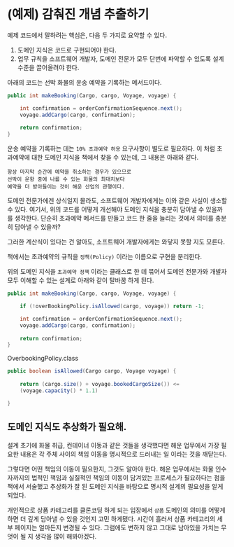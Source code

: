 # (예제) 감춰진 개념 추출하기

예제 코드에서 말하려는 핵심은, 다음 두 가지로 요약할 수 있다. 

1. 도메인 지식은 코드로 구현되어야 한다.
2. 업무 규칙을 소프트웨어 개발자, 도메인 전문가 모두 단번에 파악할 수 있도록 설계 수준을 끌어올려야 한다.

아래의 코드는 선박 화물의 운송 예약을 기록하는 메서드이다.

```java
public int makeBooking(Cargo, cargo, Voyage, voyage) {

    int confirmation = orderConfirmationSequence.next();
    voyage.addCargo(cargo, confirmation);
    
    return confirmation;
}
```

운송 예약을 기록하는 데는 `10% 초과예약 허용` 요구사항이 별도로 필요하다.
이 처럼 초과예약에 대한 도메인 지식을 책에서 찾을 수 있는데, 그 내용은 아래와 같다.

```
항상 마지막 순간에 예약을 취소하는 경우가 있으므로 
선박이 운항 중에 나를 수 있는 화물의 최대치보다 
예약을 더 받아들이는 것이 해운 산업의 관행이다.
```

도메인 전문가에겐 상식일지 몰라도, 소프트웨어 개발자에게는 이와 같은 사실이 생소할 수 있다. 여기서, 위의 코드를 어떻게 개선해야 도메인 지식을 충분히 담아낼 수 있을까를 생각한다. 단순히 초과예약 메서드를 만들고 코드 한 줄을 늘리는 것에서 의미를 충분히 담아낼 수 있을까?

그러한 계산식이 있다는 건 알아도, 소프트웨어 개발자에게는 와닿지 못할 지도 모른다.

책에서는 초과예약의 규칙을 `정책(Policy)` 이라는 이름으로 구현을 분리한다.

위의 도메인 지식을 `초과예약 정책` 이라는 클래스로 한 데 묶어서 도메인 전문가와 개발자 모두 이해할 수 있는 설계로 아래와 같이 탈바꿈 하게 된다.

```java
public int makeBooking(Cargo, cargo, Voyage, voyage) {

    if (!overBookingPolicy.isAllowed(cargo, voyage)) return -1;

    int confirmation = orderConfirmationSequence.next();
    voyage.addCargo(cargo, confirmation);
    
    return confirmation;
}
```

OverbookingPolicy.class

```java
public boolean isAllowed(Cargo cargo, Voyage voyage) {
    
    return (cargo.size() + voyage.bookedCargoSize()) <= 
    (voyage.capacity() * 1.1)

}
```

## 도메인 지식도 추상화가 필요해.

설계 초기에 화물 취급, 컨테이너 이동과 같은 것들을 생각했다면 
해운 업무에서 가장 필요한 내용은 각 주체 사이의 책임 이동을 명시적으로 드러내는 일 이라는 것을 깨닫는다.

그렇다면 어떤 책임의 이동이 필요한지, 그것도 알아야 한다.
해운 업무에서는 화물 인수자까지의 법적인 책임과 실질적인 책임의 이동이 담겨있는 프로세스가 필요하다는 점을 책에서 서술했고 추상화가 잘 된 도메인 지식을 바탕으로 명시적 설계의 필요성을 알게 되었다.

개인적으로 상품 카테고리를 클론코딩 하게 되는 입장에서 `상품` 도메인의 의미를 어떻게 하면 더 깊게 담아낼 수 있을 것인지 고민 하게됐다. 시간이 흘러서 상품 카테고리의 세부 페이지는 얼마든지 변경될 수 있다. 그럼에도 변하지 않고 그대로 남아있을 가치는 무엇이 될 지 생각을 많이 해봐야겠다.